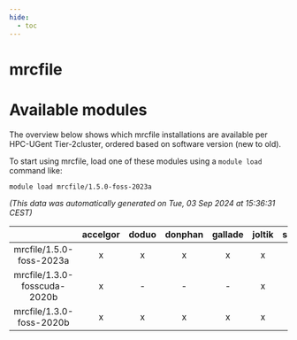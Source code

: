 ```yaml
---
hide:
  - toc
---
```


mrcfile
=======

# Available modules


The overview below shows which mrcfile installations are available per HPC-UGent Tier-2cluster, ordered based on software version (new to old).

To start using mrcfile, load one of these modules using a `module load` command like:

```shell
module load mrcfile/1.5.0-foss-2023a
```

*(This data was automatically generated on Tue, 03 Sep 2024 at 15:36:31 CEST)*  

| |accelgor|doduo|donphan|gallade|joltik|shinx|skitty|
| :---: | :---: | :---: | :---: | :---: | :---: | :---: | :---: |
|mrcfile/1.5.0-foss-2023a|x|x|x|x|x|x|x|
|mrcfile/1.3.0-fosscuda-2020b|x|-|-|-|x|-|-|
|mrcfile/1.3.0-foss-2020b|x|x|x|x|x|-|x|
